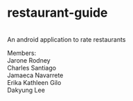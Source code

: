 # restaurant-guide
<br>An android application to rate restaurants<br>

Members:<br>
Jarone Rodney<br>
Charles Santiago<br>
Jamaeca Navarrete<br>
Erika Kathleen Gilo<br>
Dakyung Lee<br>
